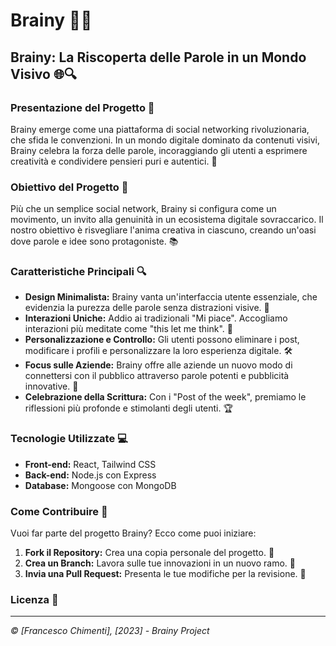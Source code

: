 # Brainy 🧠✨

## Brainy: La Riscoperta delle Parole in un Mondo Visivo 🌐🔍

### Presentazione del Progetto 🚀

Brainy emerge come una piattaforma di social networking rivoluzionaria, che sfida le convenzioni. In un mondo digitale dominato da contenuti visivi, Brainy celebra la forza delle parole, incoraggiando gli utenti a esprimere creatività e condividere pensieri puri e autentici. 🌟

### Obiettivo del Progetto 🎯

Più che un semplice social network, Brainy si configura come un movimento, un invito alla genuinità in un ecosistema digitale sovraccarico. Il nostro obiettivo è risvegliare l'anima creativa in ciascuno, creando un'oasi dove parole e idee sono protagoniste. 📚

### Caratteristiche Principali 🔍

- **Design Minimalista:** Brainy vanta un'interfaccia utente essenziale, che evidenzia la purezza delle parole senza distrazioni visive. 🎨
- **Interazioni Uniche:** Addio ai tradizionali "Mi piace". Accogliamo interazioni più meditate come "this let me think". 💭
- **Personalizzazione e Controllo:** Gli utenti possono eliminare i post, modificare i profili e personalizzare la loro esperienza digitale. 🛠️
- **Focus sulle Aziende:** Brainy offre alle aziende un nuovo modo di connettersi con il pubblico attraverso parole potenti e pubblicità innovative. 🏢
- **Celebrazione della Scrittura:** Con i "Post of the week", premiamo le riflessioni più profonde e stimolanti degli utenti. 🏆

### Tecnologie Utilizzate 💻

- **Front-end:** React, Tailwind CSS
- **Back-end:** Node.js con Express
- **Database:** Mongoose con MongoDB

### Come Contribuire 🤝

Vuoi far parte del progetto Brainy? Ecco come puoi iniziare:

1. **Fork il Repository:** Crea una copia personale del progetto. 🍴
2. **Crea un Branch:** Lavora sulle tue innovazioni in un nuovo ramo. 🌿
3. **Invia una Pull Request:** Presenta le tue modifiche per la revisione. 📩

### Licenza 📜

---

_© [Francesco Chimenti], [2023] - Brainy Project_
